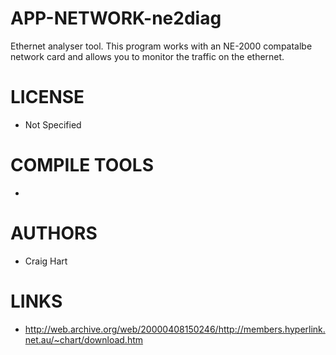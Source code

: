 # APP-NETWORK-ne2diag
Ethernet analyser tool. This program works with an NE-2000 compatalbe network card and allows you to monitor the traffic on the ethernet.

LICENSE
===============
* Not Specified

COMPILE TOOLS
===============
* 
 
AUTHORS
===============
* Craig Hart

LINKS
===============
* http://web.archive.org/web/20000408150246/http://members.hyperlink.net.au/~chart/download.htm
